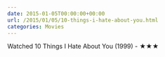 ```yaml
---
date: 2015-01-05T00:00:00+00:00
url: /2015/01/05/10-things-i-hate-about-you.html
categories: Movies
---
```

Watched 10 Things I Hate About You (1999) - ★★★




